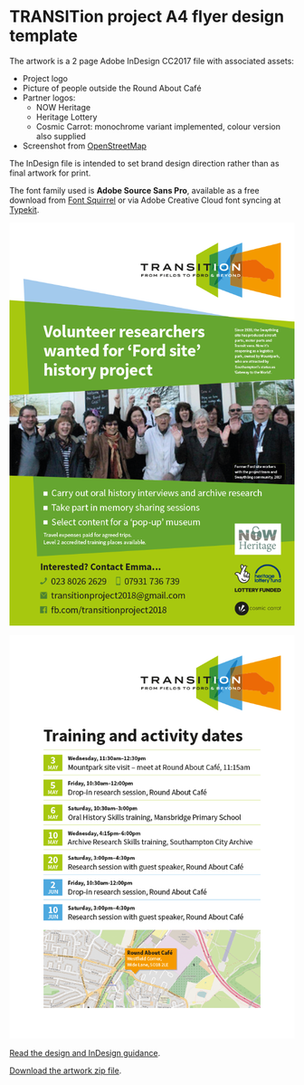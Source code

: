 # TRANSITion project A4 flyer design template

The artwork is a 2 page Adobe InDesign CC2017 file with associated assets:

* Project logo
* Picture of people outside the Round About Café
* Partner logos: 
    * NOW Heritage
    * Heritage Lottery
    * Cosmic Carrot: monochrome variant implemented, colour version also supplied
* Screenshot from [OpenStreetMap](https://www.openstreetmap.org)

The InDesign file is intended to set brand design direction rather than as final artwork for print.

The font family used is **Adobe Source Sans Pro**, available as a free download from [Font Squirrel](https://www.fontsquirrel.com/fonts/source-sans-pro) or via Adobe Creative Cloud font syncing at [Typekit](https://typekit.com/fonts/source-sans).

![TRANSITion flyer front face](https://github.com/watershed/transition-a4-flyer/blob/master/design-preview/transition_A4-flyer_front.png)

![TRANSITion flyer reverse face](https://github.com/watershed/transition-a4-flyer/blob/master/design-preview/transition_A4-flyer_back.png)


[Read the design and InDesign guidance](https://gist.github.com/watershed/09817cfc93bf0307003f2677489c1734).

[Download the artwork zip file](https://github.com/watershed/transition-a4-flyer/archive/master.zip).